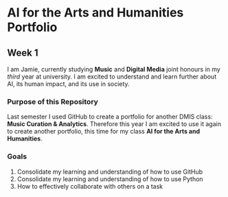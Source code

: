 # AI for the Arts and Humanities Portfolio

## Week 1

I am Jamie, currently studying **Music** and **Digital Media** joint honours in my *third* year at university. I am excited to understand and learn further about AI, its human impact, and its use in society.

### Purpose of this Repository
Last semester I used GitHub to create a portfolio for another DMIS class: **Music Curation & Analytics**. Therefore this year I am excited to use it again to create another portfolio, this time for my class **AI for the Arts and Humanities**.

### Goals
1. Consolidate my learning and understanding of how to use GitHub
2. Consolidate my learning and understanding of how to use Python
3. How to effectively collaborate with others on a task
